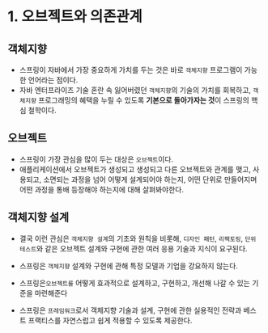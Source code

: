 # 1. 오브젝트와 의존관계

## 객체지향

* 스프링이 자바에서 가장 중요하게 가치를 두는 것은 바로 `객체지향` 프로그램이 가능한 언어라는 점이다.
* 자바 엔터프라이즈 기술 혼란 속 잃어버렸던 `객체지향`의 기술의 가치를 회복하고, `객체지향` 프로그래밍의 혜택을 누릴 수 있도록 **기본으로 돌아가자는 것**이 스프링의 핵심 철학이다.



## 오브젝트

* 스프링이 가장 관심을 많이 두는 대상은 `오브젝트`이다.
* 애플리케이션에서 오브젝트가 생성되고 생성되고 다른 오브젝트와 관계를 맺고, 사용되고, 소면되는 과정을 넘어 어떻게 설계되어야 하는지, 어떤 단위로 만들어지며 어떤 과정을 통배 등장해야 하는지에 대해 살펴봐야한다.



## 객체지향 설계

* 결국 이런 관심은 `객체지향 설계`의 기초와 원칙을 비롯해, `디자인 패턴`, `리팩토링`, `단위 테스트`와 같은 오브젝트 설계와 구현에 관한 여러 응용 기술과 지식이 요구된다.





* 스프링은 `객체지향` 설계와 구현에 관해 특정 모델과 기업을 강요하지 않는다.
* 스프링은`오브젝트를` 어떻게 효과적으로 설계하고, 구현하고, 개선해 나갈 수 있는 기준을 마련해준다
* 스프링은 `프레임워크`로서    객체지향 기술과 설계, 구현에 관한 실용적인 전략과 베스트 프랙티스를 자연스럽고 쉽게 적용할 수 있도록 제공한다.





